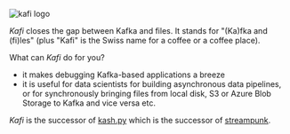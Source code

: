![kafi logo](pics/kafi.jpg)

*Kafi* closes the gap between Kafka and files. It stands for "(Ka)fka and (fi)les" (plus "Kafi" is the Swiss name for a coffee or a coffee place).

What can *Kafi* do for you?
* it makes debugging Kafka-based applications a breeze
* it is useful for data scientists for building asynchronous data pipelines, or for synchronously bringing files from local disk, S3 or Azure Blob Storage to Kafka and vice versa etc.

*Kafi* is the successor of [kash.py](https://github.com/xdgrulez/kash.py) which is the successor of [streampunk](https://github.com/xdgrulez/streampunk).
